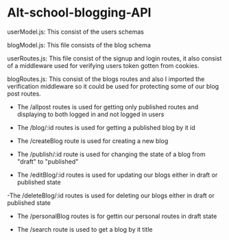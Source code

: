 # Alt-school-blogging-API

userModel.js: This consist of the users schemas

blogModel.js: This file consists of the  blog schema

userRoutes.js:
This file consist of the signup and login routes, it also consist of a middleware used for verifying users token gotten from cookies.

blogRoutes.js:
This consist of the blogs routes and also I imported the verification middleware so it could be used for protecting some of our blog post routes.

- The /allpost routes is used for getting only published routes and displaying to both logged in and not logged in users

- The /blog/:id routes is used for getting a published blog by it id

- The /createBlog route is used for creating a new blog

- The /publish/:id route is used for changing the state of a blog from "draft" to "published"

- The /editBlog/:id routes is used for updating our blogs either in draft or published state

-The /deleteBlog/:id  routes is used for deleting our blogs either in draft or published state

- The /personalBlog routes is for gettin our personal routes in draft state

- The /search route is used to get a blog by it title

